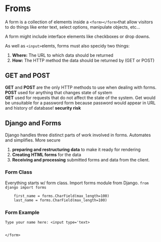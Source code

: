 # Froms 
A form is a collection of elements inside a `<form></form>`that allow visitors to do things like enter text, select options, manipulate objects, etc... </br>

A form might include interface elements like checkboxes or drop downs. </br>

As well as `<input>`elemts, forms must also specidy two things:
1. **Where:** The URL to which data should be returned
2. **How:** The HTTP method the data should be returned by (GET or POST)

## GET and POST
**GET** and **POST** are the only HTTP methods to use when dealing with forms. </br>
**POST** used for anything that changes state of system</br>
**GET** used for requests that do not affect the state of the system. Get would be unsuitable for a password form because password would appear in URL and history of database! **security risk**

## Django and Forms 
Django handles three distinct parts of work involved in forms. Automates and simplifies. More secure
1. **preparing and restructuring data** to make it ready for rendering 
2. **Creating HTML forms** for the data
3. **Receiving and processing** submitted forms and data from the client. 

### Form Class
Everything starts w/ form class. Import forms module from Django. `from  django import forms`
```class FriendlyForm(forms.Form):
    first_name = forms.CharField(max_length=100)
    last_name = forms.CharField(max_length=100)
```

### Form Example
``` <form action='/submit' method='GET'>
Type your name here: <input type='text>


</form>
```